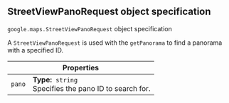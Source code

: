 <h2 id="StreetViewPanoRequest"> StreetViewPanoRequest object specification </h2><p>
<code><span itemprop="path">google.maps</span>.<span itemprop="name">StreetViewPanoRequest</span></code>
object specification
</p><p>A <code>StreetViewPanoRequest</code> is used with the <code>getPanorama</code> to find a panorama with a specified ID.</p><div class="devsite-table-wrapper"><table class="properties responsive" summary="interface StreetViewPanoRequest - Properties">
<thead>
<tr><th colspan="2">Properties</th>
</tr></thead>
<tbody>
<tr>
<td><code><span>pano</span></code></td>
<td><div><strong>Type:</strong>&nbsp; <code>string</code></div>
<div class="desc">Specifies the pano ID to search for.</div></td>
</tr>
</tbody>
</table></div>